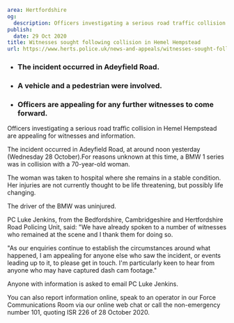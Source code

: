 ```yaml
area: Hertfordshire
og:
  description: Officers investigating a serious road traffic collision in Hemel Hempstead are appealing for witnesses and information.
publish:
  date: 29 Oct 2020
title: Witnesses sought following collision in Hemel Hempstead
url: https://www.herts.police.uk/news-and-appeals/witnesses-sought-following-collision-in-hemel-hempstead-0807
```

* ### The incident occurred in Adeyfield Road.

 * ### A vehicle and a pedestrian were involved.

 * ### Officers are appealing for any further witnesses to come forward.

Officers investigating a serious road traffic collision in Hemel Hempstead are appealing for witnesses and information.

The incident occurred in Adeyfield Road, at around noon yesterday (Wednesday 28 October).For reasons unknown at this time, a BMW 1 series was in collision with a 70-year-old woman.

The woman was taken to hospital where she remains in a stable condition. Her injuries are not currently thought to be life threatening, but possibly life changing.

The driver of the BMW was uninjured.

PC Luke Jenkins, from the Bedfordshire, Cambridgeshire and Hertfordshire Road Policing Unit, said: "We have already spoken to a number of witnesses who remained at the scene and I thank them for doing so.

"As our enquiries continue to establish the circumstances around what happened, I am appealing for anyone else who saw the incident, or events leading up to it, to please get in touch. I'm particularly keen to hear from anyone who may have captured dash cam footage."

Anyone with information is asked to email PC Luke Jenkins.

You can also report information online, speak to an operator in our Force Communications Room via our online web chat or call the non-emergency number 101, quoting ISR 226 of 28 October 2020.

